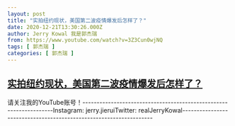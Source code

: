 ```yaml
---
layout: post
title: "实拍纽约现状，美国第二波疫情爆发后怎样了？"
date: 2020-12-21T13:30:26.000Z
author: Jerry Kowal 我是郭杰瑞
from: https://www.youtube.com/watch?v=3Z3Cun0wjNQ
tags: [ 郭杰瑞 ]
categories: [ 郭杰瑞 ]
---
```

<!--1608557426000-->
[实拍纽约现状，美国第二波疫情爆发后怎样了？](https://www.youtube.com/watch?v=3Z3Cun0wjNQ)
------

<div>
请关注我的YouTube账号！-------------------------------------------------------------------Instagram:  jerry.jieruiTwitter:  realJerryKowal-------------------------------------------------------------------
</div>
